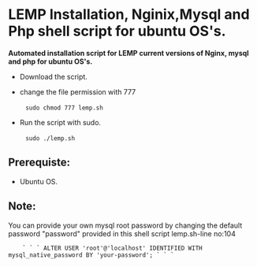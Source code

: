 # LEMP Installation, Nginix,Mysql and Php shell script for ubuntu OS's.

  **Automated installation script for LEMP current versions of Nginx, mysql and php for ubuntu OS's.**


  * Download the script.

  * change the file permission with 777 
  
     ` ` ` sudo chmod 777 lemp.sh ` ` `

  * Run the script with sudo.  
  
    ` ` ` sudo ./lemp.sh  ` ` `

  
     
 ## Prerequiste:
  
   * Ubuntu OS.
  
 ## Note:
 
   You can provide your own mysql root password by changing the default password "password" provided in this shell script lemp.sh-line no:104
 
        ` ` ` ALTER USER 'root'@'localhost' IDENTIFIED WITH mysql_native_password BY 'your-password'; ` ` `
